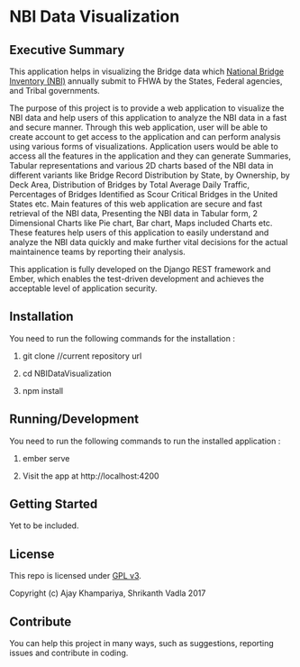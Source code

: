 # NBI Data Visualization 

## Executive Summary

This application helps in visualizing the Bridge data which [National Bridge Inventory (NBI)](https://www.fhwa.dot.gov/bridge/nbi.cfm) annually submit to FHWA by the States, Federal agencies, and Tribal governments.

The purpose of this project is to provide a web application to visualize the NBI data and help users of this application to analyze the NBI data in a fast and secure manner. Through this web application, user will be able to create account to get access to the application and can perform analysis using various forms of visualizations. Application users would be able to access all the features in the application and they can generate Summaries, Tabular representations and various 2D charts based of the NBI data in different variants like Bridge Record Distribution by State, by Ownership, by Deck Area, Distribution of Bridges by Total Average Daily Traffic, Percentages of Bridges Identified as Scour Critical Bridges in the United States etc. Main features of this web application are secure and fast retrieval of the NBI data, Presenting the NBI data in Tabular form, 2 Dimensional Charts like Pie chart, Bar chart, Maps included Charts etc. These features help users of this application to easily understand and analyze the NBI data quickly and make further vital decisions for the actual maintainence teams by reporting their analysis.

This application is fully developed on the Django REST framework and Ember, which enables the test-driven development and achieves the acceptable level of application security.

## Installation

You need to run the following commands for the installation :

  1. git clone <repository-url> //current repository url

  2. cd NBIDataVisualization

  3. npm install

## Running/Development

You need to run the following commands to run the installed application :

  1. ember serve

  2. Visit the app at http://localhost:4200

## Getting Started

Yet to be included. 

## License
This repo is licensed under [GPL v3](/LICENSE).

Copyright (c) Ajay Khampariya, Shrikanth Vadla 2017

## Contribute

You can help this project in many ways, such as suggestions, reporting issues and contribute in coding.  
